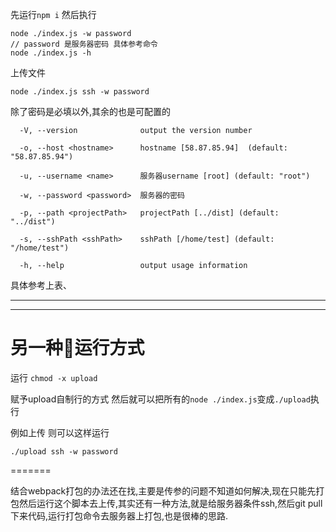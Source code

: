 先运行`npm i`
然后执行
```
node ./index.js -w password
// password 是服务器密码 具体参考命令
node ./index.js -h
```

上传文件

```
node ./index.js ssh -w password
```
除了密码是必填以外,其余的也是可配置的
```
  -V, --version              output the version number

  -o, --host <hostname>      hostname [58.87.85.94]  (default: "58.87.85.94")

  -u, --username <name>      服务器username [root] (default: "root")

  -w, --password <password>  服务器的密码

  -p, --path <projectPath>   projectPath [../dist] (default: "../dist")

  -s, --sshPath <sshPath>    sshPath [/home/test] (default: "/home/test")

  -h, --help                 output usage information
```
具体参考上表、


----------------
----------------


# 另一种运行方式

运行
`chmod -x upload`

赋予upload自制行的方式
然后就可以把所有的`node ./index.js`变成`./upload`执行

例如上传 则可以这样运行

```
./upload ssh -w password
```

=======

结合webpack打包的办法还在找,主要是传参的问题不知道如何解决,现在只能先打包然后运行这个脚本去上传,其实还有一种方法,就是给服务器条件ssh,然后git pull 下来代码,运行打包命令去服务器上打包,也是很棒的思路.
